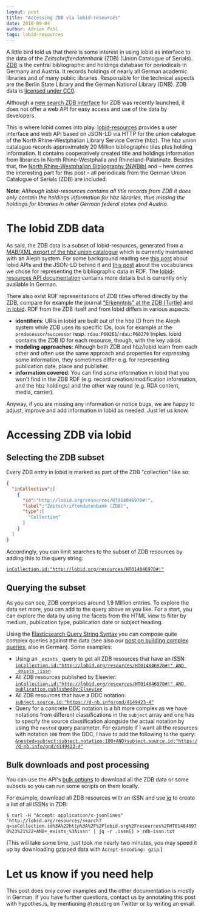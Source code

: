```yaml
---
layout: post
title: "Accessing ZDB via lobid-resources"
date: 2018-09-04
author: Adrian Pohl
tags: lobid-resources
---
```


A little bird told us that there is some interest in using lobid as interface to the data of the *Zeitschriftendatenbank* (ZDB) (Union Catalogue of Serials). [ZDB](http://www.zeitschriftendatenbank.de) is the central bibliographic and holdings database for periodicals in Germany and Austria. It records holdings of nearly all German academic libraries and of many public libraries. Responsible for the technical aspects are the Berlin State Library and the German National Library (DNB). ZDB data is [licensed under CC0](http://www.zeitschriftendatenbank.de/ueber-uns/datenlizenz/).

 Although a [new search ZDB interface](https://zdb-katalog.de) for ZDB was recently launched, it does not offer a web API for easy access and use of the data by developers.

This is where lobid comes into play. [lobid-resources](https://lobid.org/resources) provides a user interface and web API based on JSON-LD via HTTP for the union catalogue of the North Rhine-Westphalian Library Service Centre (hbz). The hbz union catalogue records approximately 20 Million bibliographic tiles plus holding information. It contains cooperatively created title and holdings information from libraries in North Rhine-Westphalia and Rhineland-Palatinate. Besides that, the [North Rhine-Westphalian Bibliography (NWBib)](https://nwbib.de) and – here comes the interesting part for this post – all periodicals from the German Union Catalogue of Serials (ZDB) are included.

**Note**: *Although lobid-resources contains all title records from ZDB it does only contain the holdings information for hbz libraries, thus missing the holdings for libraries in other German federal states and Austria.*

# The lobid ZDB data

As said, the ZDB data is a subset of lobid-resources, generated from a [MAB/XML export of the hbz union catalogue](http://lobid.org/download/dumps/DE-605/mabxml/) which is currently maintained with an Aleph system. For some background reading see [this post](http://blog.lobid.org/2017/06/08/lobid-api-why-how.html) about lobid APIs and the JSON-LD behind it and [this post](http://blog.lobid.org/2017/04/19/vocabulary-choices.html) about the vocabularies we chose for representing the bibliographic data in RDF. The [lobid-resources API documentation](http://lobid.org/resources/api) contains more details but is currently only available in German.

There also exist RDF representations of ZDB titles offered directly by the ZDB, compare for example the journal ["Erkenntnis" at the ZDB (Turtle)](http://ld.zdb-services.de/data/203461-x.ttl) and [in lobid](http://lobid.org/resources/HT001320263.json). RDF from the ZDB itself and from lobid differs in various aspects:

- **identifiers**: URIs in lobid are built out of the hbz ID from the Aleph system while ZDB uses its specific IDs, look for example at the `predecessor`/`successor` resp. `rdau:P60261`/`rdau:P60278` triples. lobid contains the ZDB ID for each resource, though, with the key `zdbId`.
- **modeling approaches**: Alhough both ZDB and hbz/lobid learn from each other and often use the same approach and properties for expressing some information, they sometimes differ e.g. for representing publication date, place and publisher.
- **information covered**: You can find some information in lobid that you won't find in the ZDB RDF (e.g. record creation/modification information, and the hbz holdings) and the other way round (e.g. RDA content, media, carrier).

Anyway, if you are missing any information or notice bugs, we are happy to adjust, improve and add information in lobid as needed. Just let us know.

# Accessing ZDB via lobid

## Selecting the ZDB subset

Every ZDB entry in lobid is marked as part of the ZDB "collection" like so:

```json
{
  "inCollection":[
    {
      "id":"http://lobid.org/resources/HT014846970#!",
      "label":"Zeitschriftendatenbank (ZDB)",
      "type":[
        "Collection"
      ]
    }
  ]
}
```

Accordingly, you can limit searches to the subset of ZDB resources by adding this to the query string:

[`inCollection.id:"http://lobid.org/resources/HT014846970#!"`](http://lobid.org/resources/search?q=inCollection.id%3A%22http%3A%2F%2Flobid.org%2Fresources%2FHT014846970%23%21%22)

## Querying the subset

As you can see, ZDB comprises around 1.9 Million entries. To explore the data set more, you can add to the query above as you like. For a start, you can explore the data by using the facets from the HTML view to filter by medium, publication type, publication date or subject heading.

Using the [Elasticsearch Query String Syntax](https://www.elastic.co/guide/en/elasticsearch/reference/5.6/query-dsl-query-string-query.html#query-string-syntax) you can compose quite complex queries against the data (see also our [post on building complex queries](http://blog.lobid.org/2018/07/06/lobid-gnd-queries.html), also in German). Some examples:

- Using an `_exists_` query to get all ZDB resources that have an ISSN: [`inCollection.id:"http://lobid.org/resources/HT014846970#!" AND _exists_:issn`](http://lobid.org/resources/search?q=inCollection.id%3A%22http%3A%2F%2Flobid.org%2Fresources%2FHT014846970%23%21%22+AND+_exists_%3Aissn)
- All ZDB resources published by Elsevier: [`inCollection.id:"http://lobid.org/resources/HT014846970#!" AND publication.publishedBy:Elsevier`](http://lobid.org/resources/search?q=inCollection.id%3A%22http%3A%2F%2Flobid.org%2Fresources%2FHT014846970%23%21%22+AND+publication.publishedBy%3AElsevier)
- All ZDB resources that have a DDC notation: [`subject.source.id:"https://d-nb.info/gnd/4149423-4"`](http://lobid.org/resources/search?filter=inCollection.id:%22http%3A%2F%2Flobid.org%2Fresources%2FHT014846970%23%21%22&q=subject.source.id:%22https://d-nb.info/gnd/4149423-4%22)
- Query for a concrete DDC notation is a bit more complex as we have notations from different classifications in the `subject` array and one has to specify the source classification alongside the actual notation by using the `nested` query parameter. For example if I want all the resources with notation `100` from the DDC, I have to add the following to the query: [`&nested=subject:subject.notation:100+AND+subject.source.id:"https://d-nb.info/gnd/4149423-4"`](http://lobid.org/resources/search?filter=inCollection.id:%22http%3A%2F%2Flobid.org%2Fresources%2FHT014846970%23%21%22&nested=subject:subject.notation:100+AND+subject.source.id:%22https://d-nb.info/gnd/4149423-4%22)

## Bulk downloads and post processing

You can use the API's [bulk options](http://lobid.org/resources/api#content_types) to download all the ZDB data or some subsets so you can run some scripts on them locally.

For example, download all ZDB resources with an ISSN and use [jq](https://stedolan.github.io/jq/) to create a list of all ISSNs in ZDB:

`$ curl -H "Accept: application/x-jsonlines" 'http://lobid.org/resources/search?q=inCollection.id%3A%22http%3A%2F%2Flobid.org%2Fresources%2FHT014846970%23%21%22+AND+_exists_%3Aissn' | jq -r .issn[] > zdb-issn.txt`

(This will take some time, just took me nearly two minutes, you may speed it up by downloading gzipped data with `Accept-Encoding: gzip`.)

# Let us know if you need help

This post does only cover examples and the other documentation is mostly in German. If you have further questions, contact us by annotating this post with hypothes.is, by mentioning `@lobidOrg` on Twitter or by writing an email.
